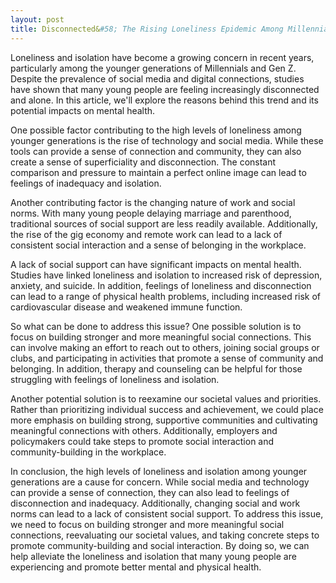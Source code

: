 ```yaml
---
layout: post
title: Disconnected&#58; The Rising Loneliness Epidemic Among Millennials and Gen Z
---
```


Loneliness and isolation have become a growing concern in recent years, particularly among the younger generations of Millennials and Gen Z. Despite the prevalence of social media and digital connections, studies have shown that many young people are feeling increasingly disconnected and alone. In this article, we'll explore the reasons behind this trend and its potential impacts on mental health.

One possible factor contributing to the high levels of loneliness among younger generations is the rise of technology and social media. While these tools can provide a sense of connection and community, they can also create a sense of superficiality and disconnection. The constant comparison and pressure to maintain a perfect online image can lead to feelings of inadequacy and isolation.

Another contributing factor is the changing nature of work and social norms. With many young people delaying marriage and parenthood, traditional sources of social support are less readily available. Additionally, the rise of the gig economy and remote work can lead to a lack of consistent social interaction and a sense of belonging in the workplace.

A lack of social support can have significant impacts on mental health. Studies have linked loneliness and isolation to increased risk of depression, anxiety, and suicide. In addition, feelings of loneliness and disconnection can lead to a range of physical health problems, including increased risk of cardiovascular disease and weakened immune function.

So what can be done to address this issue? One possible solution is to focus on building stronger and more meaningful social connections. This can involve making an effort to reach out to others, joining social groups or clubs, and participating in activities that promote a sense of community and belonging. In addition, therapy and counseling can be helpful for those struggling with feelings of loneliness and isolation.

Another potential solution is to reexamine our societal values and priorities. Rather than prioritizing individual success and achievement, we could place more emphasis on building strong, supportive communities and cultivating meaningful connections with others. Additionally, employers and policymakers could take steps to promote social interaction and community-building in the workplace.

In conclusion, the high levels of loneliness and isolation among younger generations are a cause for concern. While social media and technology can provide a sense of connection, they can also lead to feelings of disconnection and inadequacy. Additionally, changing social and work norms can lead to a lack of consistent social support. To address this issue, we need to focus on building stronger and more meaningful social connections, reevaluating our societal values, and taking concrete steps to promote community-building and social interaction. By doing so, we can help alleviate the loneliness and isolation that many young people are experiencing and promote better mental and physical health.
